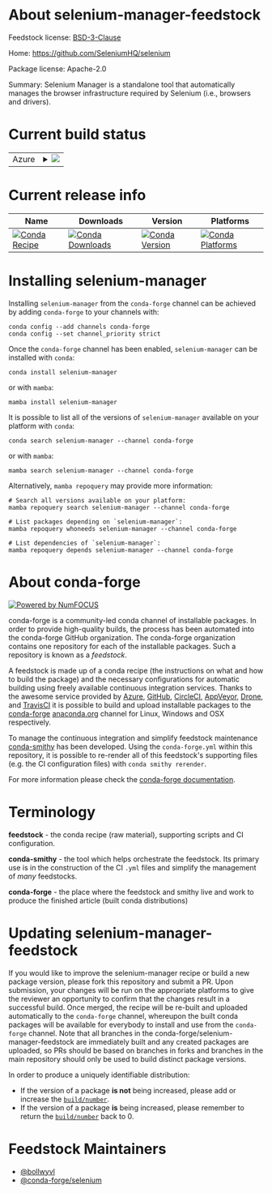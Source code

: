 About selenium-manager-feedstock
================================

Feedstock license: [BSD-3-Clause](https://github.com/conda-forge/selenium-manager-feedstock/blob/main/LICENSE.txt)

Home: https://github.com/SeleniumHQ/selenium

Package license: Apache-2.0

Summary: Selenium Manager is a standalone tool that automatically manages the browser
infrastructure required by Selenium (i.e., browsers and drivers).

Current build status
====================


<table>
    
  <tr>
    <td>Azure</td>
    <td>
      <details>
        <summary>
          <a href="https://dev.azure.com/conda-forge/feedstock-builds/_build/latest?definitionId=20055&branchName=main">
            <img src="https://dev.azure.com/conda-forge/feedstock-builds/_apis/build/status/selenium-manager-feedstock?branchName=main">
          </a>
        </summary>
        <table>
          <thead><tr><th>Variant</th><th>Status</th></tr></thead>
          <tbody><tr>
              <td>linux_64</td>
              <td>
                <a href="https://dev.azure.com/conda-forge/feedstock-builds/_build/latest?definitionId=20055&branchName=main">
                  <img src="https://dev.azure.com/conda-forge/feedstock-builds/_apis/build/status/selenium-manager-feedstock?branchName=main&jobName=linux&configuration=linux%20linux_64_" alt="variant">
                </a>
              </td>
            </tr><tr>
              <td>osx_64</td>
              <td>
                <a href="https://dev.azure.com/conda-forge/feedstock-builds/_build/latest?definitionId=20055&branchName=main">
                  <img src="https://dev.azure.com/conda-forge/feedstock-builds/_apis/build/status/selenium-manager-feedstock?branchName=main&jobName=osx&configuration=osx%20osx_64_" alt="variant">
                </a>
              </td>
            </tr><tr>
              <td>osx_arm64</td>
              <td>
                <a href="https://dev.azure.com/conda-forge/feedstock-builds/_build/latest?definitionId=20055&branchName=main">
                  <img src="https://dev.azure.com/conda-forge/feedstock-builds/_apis/build/status/selenium-manager-feedstock?branchName=main&jobName=osx&configuration=osx%20osx_arm64_" alt="variant">
                </a>
              </td>
            </tr><tr>
              <td>win_64</td>
              <td>
                <a href="https://dev.azure.com/conda-forge/feedstock-builds/_build/latest?definitionId=20055&branchName=main">
                  <img src="https://dev.azure.com/conda-forge/feedstock-builds/_apis/build/status/selenium-manager-feedstock?branchName=main&jobName=win&configuration=win%20win_64_" alt="variant">
                </a>
              </td>
            </tr>
          </tbody>
        </table>
      </details>
    </td>
  </tr>
</table>

Current release info
====================

| Name | Downloads | Version | Platforms |
| --- | --- | --- | --- |
| [![Conda Recipe](https://img.shields.io/badge/recipe-selenium--manager-green.svg)](https://anaconda.org/conda-forge/selenium-manager) | [![Conda Downloads](https://img.shields.io/conda/dn/conda-forge/selenium-manager.svg)](https://anaconda.org/conda-forge/selenium-manager) | [![Conda Version](https://img.shields.io/conda/vn/conda-forge/selenium-manager.svg)](https://anaconda.org/conda-forge/selenium-manager) | [![Conda Platforms](https://img.shields.io/conda/pn/conda-forge/selenium-manager.svg)](https://anaconda.org/conda-forge/selenium-manager) |

Installing selenium-manager
===========================

Installing `selenium-manager` from the `conda-forge` channel can be achieved by adding `conda-forge` to your channels with:

```
conda config --add channels conda-forge
conda config --set channel_priority strict
```

Once the `conda-forge` channel has been enabled, `selenium-manager` can be installed with `conda`:

```
conda install selenium-manager
```

or with `mamba`:

```
mamba install selenium-manager
```

It is possible to list all of the versions of `selenium-manager` available on your platform with `conda`:

```
conda search selenium-manager --channel conda-forge
```

or with `mamba`:

```
mamba search selenium-manager --channel conda-forge
```

Alternatively, `mamba repoquery` may provide more information:

```
# Search all versions available on your platform:
mamba repoquery search selenium-manager --channel conda-forge

# List packages depending on `selenium-manager`:
mamba repoquery whoneeds selenium-manager --channel conda-forge

# List dependencies of `selenium-manager`:
mamba repoquery depends selenium-manager --channel conda-forge
```


About conda-forge
=================

[![Powered by
NumFOCUS](https://img.shields.io/badge/powered%20by-NumFOCUS-orange.svg?style=flat&colorA=E1523D&colorB=007D8A)](https://numfocus.org)

conda-forge is a community-led conda channel of installable packages.
In order to provide high-quality builds, the process has been automated into the
conda-forge GitHub organization. The conda-forge organization contains one repository
for each of the installable packages. Such a repository is known as a *feedstock*.

A feedstock is made up of a conda recipe (the instructions on what and how to build
the package) and the necessary configurations for automatic building using freely
available continuous integration services. Thanks to the awesome service provided by
[Azure](https://azure.microsoft.com/en-us/services/devops/), [GitHub](https://github.com/),
[CircleCI](https://circleci.com/), [AppVeyor](https://www.appveyor.com/),
[Drone](https://cloud.drone.io/welcome), and [TravisCI](https://travis-ci.com/)
it is possible to build and upload installable packages to the
[conda-forge](https://anaconda.org/conda-forge) [anaconda.org](https://anaconda.org/)
channel for Linux, Windows and OSX respectively.

To manage the continuous integration and simplify feedstock maintenance
[conda-smithy](https://github.com/conda-forge/conda-smithy) has been developed.
Using the ``conda-forge.yml`` within this repository, it is possible to re-render all of
this feedstock's supporting files (e.g. the CI configuration files) with ``conda smithy rerender``.

For more information please check the [conda-forge documentation](https://conda-forge.org/docs/).

Terminology
===========

**feedstock** - the conda recipe (raw material), supporting scripts and CI configuration.

**conda-smithy** - the tool which helps orchestrate the feedstock.
                   Its primary use is in the construction of the CI ``.yml`` files
                   and simplify the management of *many* feedstocks.

**conda-forge** - the place where the feedstock and smithy live and work to
                  produce the finished article (built conda distributions)


Updating selenium-manager-feedstock
===================================

If you would like to improve the selenium-manager recipe or build a new
package version, please fork this repository and submit a PR. Upon submission,
your changes will be run on the appropriate platforms to give the reviewer an
opportunity to confirm that the changes result in a successful build. Once
merged, the recipe will be re-built and uploaded automatically to the
`conda-forge` channel, whereupon the built conda packages will be available for
everybody to install and use from the `conda-forge` channel.
Note that all branches in the conda-forge/selenium-manager-feedstock are
immediately built and any created packages are uploaded, so PRs should be based
on branches in forks and branches in the main repository should only be used to
build distinct package versions.

In order to produce a uniquely identifiable distribution:
 * If the version of a package **is not** being increased, please add or increase
   the [``build/number``](https://docs.conda.io/projects/conda-build/en/latest/resources/define-metadata.html#build-number-and-string).
 * If the version of a package **is** being increased, please remember to return
   the [``build/number``](https://docs.conda.io/projects/conda-build/en/latest/resources/define-metadata.html#build-number-and-string)
   back to 0.

Feedstock Maintainers
=====================

* [@bollwyvl](https://github.com/bollwyvl/)
* [@conda-forge/selenium](https://github.com/conda-forge/selenium/)

